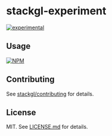 # stackgl-experiment
[![experimental](http://badges.github.io/stability-badges/dist/experimental.svg)](http://github.com/badges/stability-badges)



## Usage

[![NPM](https://nodei.co/npm/gl-test.png)](https://www.npmjs.com/package/gl-test)

## Contributing

See [stackgl/contributing](https://github.com/stackgl/contributing) for details.

## License

MIT. See [LICENSE.md](http://github.com/utensil/gl-test/blob/master/LICENSE.md) for details.
